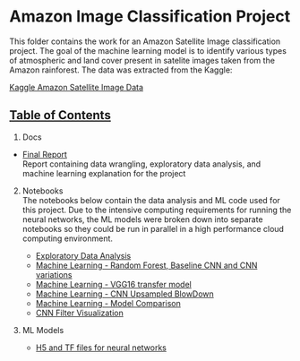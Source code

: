 # Amazon Image Classification Project

This folder contains the work for an Amazon Satellite Image classification project. The goal of the machine learning model is to identify various types of atmospheric and land cover present in satelite images taken from the Amazon rainforest. The data was extracted from the Kaggle: 

[Kaggle Amazon Satellite Image Data](https://www.kaggle.com/c/planet-understanding-the-amazon-from-space/)  

## [Table of Contents](#table-of-contents)

 1. Docs
   - [Final Report](https://github.com/ithisted/AmazonImageClassification/tree/master/docs)  
   Report containing data wrangling, exploratory data analysis, and machine learning explanation for the project
2. Notebooks  
The notebooks below contain the data analysis and ML code used for this project. Due to the intensive computing requirements for running the neural networks, the ML models were broken down into separate notebooks so they could be run in parallel in a high performance cloud computing environment.
   - [Exploratory Data Analysis](https://github.com/ithisted/AmazonImageClassification/blob/master/notebooks/1_PlanetAmazonImageClassification%20-%20EDA.ipynb)
   - [Machine Learning - Random Forest, Baseline CNN and CNN variations](https://github.com/ithisted/AmazonImageClassification/blob/master/notebooks/2_PlanetAmazonImageClassification-Machine%20Learning.ipynb)
   - [Machine Learning - VGG16 transfer model](https://github.com/ithisted/AmazonImageClassification/blob/master/notebooks/3_PlanetAmazonImageClassification-Machine%20Learning%20-%20Transfer.ipynb)
   - [Machine Learning - CNN Upsampled BlowDown](https://github.com/ithisted/AmazonImageClassification/blob/master/notebooks/4_PlanetAmazonImageClassification-Machine%20Learning%20-%20Upsampling.ipynb)
   - [Machine Learning - Model Comparison](https://github.com/ithisted/AmazonImageClassification/blob/master/notebooks/https://github.com/ithisted/AmazonImageClassification/blob/master/notebooks/5_PlanetAmazonImageClassification-Machine%20Learning-%20Model%20Comparison.ipynb)
   - [CNN Filter Visualization](https://github.com/ithisted/AmazonImageClassification/blob/master/notebooks/6%20-%20ConvNetFilterVisualization.ipynb)

3. ML Models 
   - [H5 and TF files for neural networks](https://github.com/ithisted/AmazonImageClassification/tree/master/models/)
